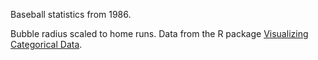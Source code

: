 Baseball statistics from 1986.

Bubble radius scaled to home runs. Data from the R package [Visualizing Categorical Data](https://vincentarelbundock.github.io/Rdatasets/datasets.html).
